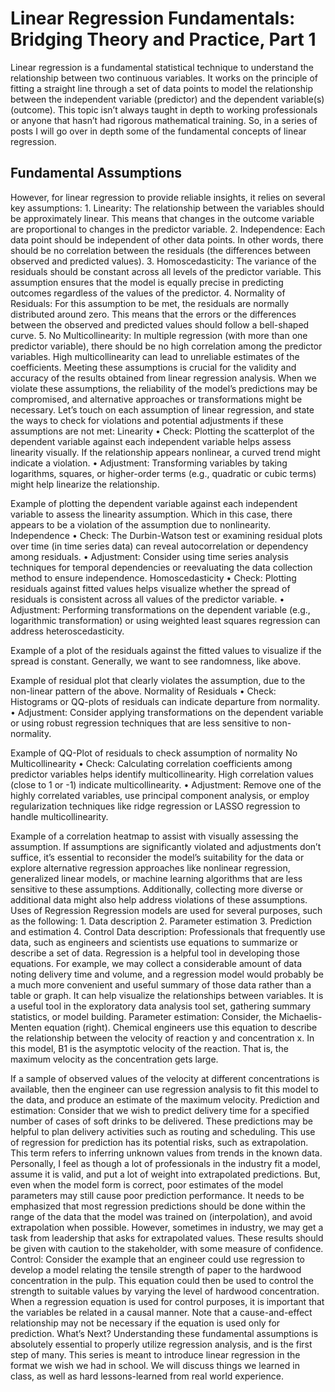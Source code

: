 # Linear Regression Fundamentals: Bridging Theory and Practice, Part 1

Linear regression is a fundamental statistical technique to understand the relationship between two continuous variables. It works on the principle of fitting a straight line through a set of data points to model the relationship between the independent variable (predictor) and the dependent variable(s) (outcome).
This topic isn’t always taught in depth to working professionals or anyone that hasn’t had rigorous mathematical training. So, in a series of posts I will go over in depth some of the fundamental concepts of linear regression.
## Fundamental Assumptions
However, for linear regression to provide reliable insights, it relies on several key assumptions:
	1. Linearity: The relationship between the variables should be approximately linear. This means that changes in the outcome variable are proportional to changes in the predictor variable.
	2. Independence: Each data point should be independent of other data points. In other words, there should be no correlation between the residuals (the differences between observed and predicted values).
	3. Homoscedasticity: The variance of the residuals should be constant across all levels of the predictor variable. This assumption ensures that the model is equally precise in predicting outcomes regardless of the values of the predictor.
	4. Normality of Residuals: For this assumption to be met, the residuals are normally distributed around zero. This means that the errors or the differences between the observed and predicted values should follow a bell-shaped curve.
	5. No Multicollinearity: In multiple regression (with more than one predictor variable), there should be no high correlation among the predictor variables. High multicollinearity can lead to unreliable estimates of the coefficients.
Meeting these assumptions is crucial for the validity and accuracy of the results obtained from linear regression analysis. When we violate these assumptions, the reliability of the model’s predictions may be compromised, and alternative approaches or transformations might be necessary.
Let’s touch on each assumption of linear regression, and state the ways to check for violations and potential adjustments if these assumptions are not met:
Linearity
	• Check: Plotting the scatterplot of the dependent variable against each independent variable helps assess linearity visually. If the relationship appears nonlinear, a curved trend might indicate a violation.
	• Adjustment: Transforming variables by taking logarithms, squares, or higher-order terms (e.g., quadratic or cubic terms) might help linearize the relationship.

Example of plotting the dependent variable against each independent variable to assess the linearity assumption. Which in this case, there appears to be a violation of the assumption due to nonlinearity.
Independence
	• Check: The Durbin-Watson test or examining residual plots over time (in time series data) can reveal autocorrelation or dependency among residuals.
	• Adjustment: Consider using time series analysis techniques for temporal dependencies or reevaluating the data collection method to ensure independence.
Homoscedasticity
	• Check: Plotting residuals against fitted values helps visualize whether the spread of residuals is consistent across all values of the predictor variable.
	• Adjustment: Performing transformations on the dependent variable (e.g., logarithmic transformation) or using weighted least squares regression can address heteroscedasticity.

Example of a plot of the residuals against the fitted values to visualize if the spread is constant. Generally, we want to see randomness, like above.

Example of residual plot that clearly violates the assumption, due to the non-linear pattern of the above.
Normality of Residuals
	• Check: Histograms or QQ-plots of residuals can indicate departure from normality.
	• Adjustment: Consider applying transformations on the dependent variable or using robust regression techniques that are less sensitive to non-normality.

Example of QQ-Plot of residuals to check assumption of normality
No Multicollinearity
	• Check: Calculating correlation coefficients among predictor variables helps identify multicollinearity. High correlation values (close to 1 or -1) indicate multicollinearity.
	• Adjustment: Remove one of the highly correlated variables, use principal component analysis, or employ regularization techniques like ridge regression or LASSO regression to handle multicollinearity.

Example of a correlation heatmap to assist with visually assessing the assumption.
If assumptions are significantly violated and adjustments don’t suffice, it’s essential to reconsider the model’s suitability for the data or explore alternative regression approaches like nonlinear regression, generalized linear models, or machine learning algorithms that are less sensitive to these assumptions. Additionally, collecting more diverse or additional data might also help address violations of these assumptions.
Uses of Regression
Regression models are used for several purposes, such as the following:
	1. Data description
	2. Parameter estimation
	3. Prediction and estimation
	4. Control
Data description: Professionals that frequently use data, such as engineers and scientists use equations to summarize or describe a set of data. Regression is a helpful tool in developing those equations. For example, we may collect a considerable amount of data noting delivery time and volume, and a regression model would probably be a much more convenient and useful summary of those data rather than a table or graph. It can help visualize the relationships between variables. It is a useful tool in the exploratory data analysis tool set, gathering summary statistics, or model building.
Parameter estimation: Consider, the Michaelis-Menten equation (right). Chemical engineers use this equation to describe the relationship between the velocity of reaction y and concentration x. In this model, B1 is the asymptotic velocity of the reaction. That is, the maximum velocity as the concentration gets large.

If a sample of observed values of the velocity at different concentrations is available, then the engineer can use regression analysis to fit this model to the data, and produce an estimate of the maximum velocity.
Prediction and estimation: Consider that we wish to predict delivery time for a specified number of cases of soft drinks to be delivered. These predictions may be helpful to plan delivery activities such as routing and scheduling. This use of regression for prediction has its potential risks, such as extrapolation. This term refers to inferring unknown values from trends in the known data.
Personally, I feel as though a lot of professionals in the industry fit a model, assume it is valid, and put a lot of weight into extrapolated predictions. But, even when the model form is correct, poor estimates of the model parameters may still cause poor prediction performance. It needs to be emphasized that most regression predictions should be done within the range of the data that the model was trained on (interpolation), and avoid extrapolation when possible. However, sometimes in industry, we may get a task from leadership that asks for extrapolated values. These results should be given with caution to the stakeholder, with some measure of confidence.
Control: Consider the example that an engineer could use regression to develop a model relating the tensile strength of paper to the hardwood concentration in the pulp. This equation could then be used to control the strength to suitable values by varying the level of hardwood concentration. When a regression equation is used for control purposes, it is important that the variables be related in a causal manner. Note that a cause-and-effect relationship may not be necessary if the equation is used only for prediction.
What’s Next?
Understanding these fundamental assumptions is absolutely essential to properly utilize regression analysis, and is the first step of many. This series is meant to introduce linear regression in the format we wish we had in school. We will discuss things we learned in class, as well as hard lessons-learned from real world experience.
